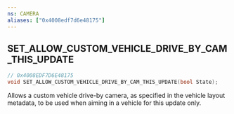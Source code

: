 ```yaml
---
ns: CAMERA
aliases: ["0x4008edf7d6e48175"]
---
```

## SET_ALLOW_CUSTOM_VEHICLE_DRIVE_BY_CAM_THIS_UPDATE

```c
// 0x4008EDF7D6E48175
void SET_ALLOW_CUSTOM_VEHICLE_DRIVE_BY_CAM_THIS_UPDATE(bool State);
```

Allows a custom vehicle drive-by camera, as specified in the vehicle layout metadata, to be used when aiming in a vehicle for this update only.

